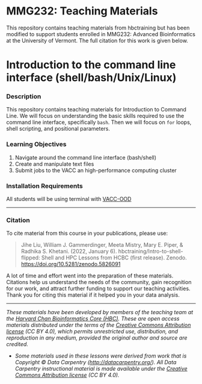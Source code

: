 # MMG232: Teaching Materials 

This repository contains teaching materials from hbctraining but has been modified to support students enrolled in MMG232: Advanced Bioinformatics at the University of Vermont. The full citation for this work is given below.

# Introduction to the command line interface (shell/bash/Unix/Linux)

### Description

This repository contains teaching materials for Introduction to Command Line. We will focus on understanding the basic skills required to use the command line interface, specifically `bash`. Then we will focus on `for` loops, shell scripting, and positional parameters.

### Learning Objectives

1.	Navigate around the command line interface (bash/shell)
2.	Create and manipulate text files 
3.	Submit jobs to the VACC an high-performance computing cluster

### Installation Requirements
All students will be using terminal with [VACC-OOD](https://vacc-ondemand.uvm.edu)

---

### Citation

To cite material from this course in your publications, please use:

> Jihe Liu, William J. Gammerdinger, Meeta Mistry, Mary E. Piper, & Radhika S. Khetani. (2022, January 6). hbctraining/Intro-to-shell-flipped: Shell and HPC Lessons from HCBC (first release). Zenodo. https://doi.org/10.5281/zenodo.5826091

A lot of time and effort went into the preparation of these materials. Citations help us understand the needs of the community, gain recognition for our work, and attract further funding to support our teaching activities. Thank you for citing this material if it helped you in your data analysis.

---

*These materials have been developed by members of the teaching team at the [Harvard Chan Bioinformatics Core (HBC)](http://bioinformatics.sph.harvard.edu/). These are open access materials distributed under the terms of the [Creative Commons Attribution license](https://creativecommons.org/licenses/by/4.0/) (CC BY 4.0), which permits unrestricted use, distribution, and reproduction in any medium, provided the original author and source are credited.*

* *Some materials used in these lessons were derived from work that is Copyright © Data Carpentry (http://datacarpentry.org/). 
All Data Carpentry instructional material is made available under the [Creative Commons Attribution license](https://creativecommons.org/licenses/by/4.0/) (CC BY 4.0).*
